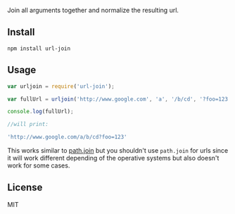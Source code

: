 Join all arguments together and normalize the resulting url.

## Install

~~~
npm install url-join
~~~

## Usage

~~~javascript
var urljoin = require('url-join');

var fullUrl = urljoin('http://www.google.com', 'a', '/b/cd', '?foo=123');

console.log(fullUrl);

//will print:

'http://www.google.com/a/b/cd?foo=123'
~~~

This works similar to [path.join](http://nodejs.org/api/path.html#path_path_join_path1_path2) but you shouldn't use ```path.join``` for urls since it will work different depending of the operative systems but also doesn't work for some cases.

## License

MIT
